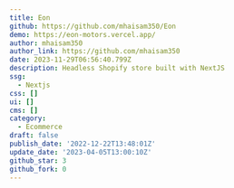 ```yaml
---
title: Eon
github: https://github.com/mhaisam350/Eon
demo: https://eon-motors.vercel.app/
author: mhaisam350
author_link: https://github.com/mhaisam350
date: 2023-11-29T06:56:40.799Z
description: Headless Shopify store built with NextJS
ssg:
  - Nextjs
css: []
ui: []
cms: []
category:
  - Ecommerce
draft: false
publish_date: '2022-12-22T13:48:01Z'
update_date: '2023-04-05T13:00:10Z'
github_star: 3
github_fork: 0
---
```

